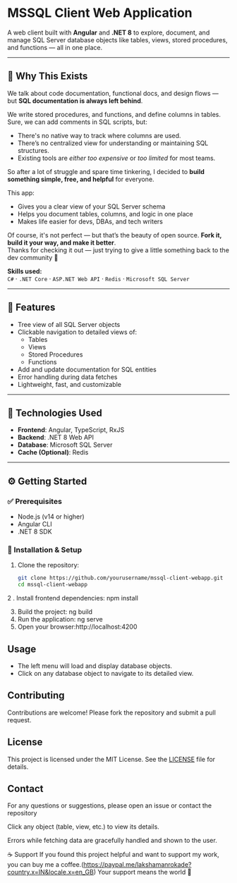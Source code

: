 # MSSQL Client Web Application

A web client built with **Angular** and **.NET 8** to explore, document, and manage SQL Server database objects like tables, views, stored procedures, and functions — all in one place.

---

## 🧠 Why This Exists

We talk about code documentation, functional docs, and design flows — but **SQL documentation is always left behind**.

We write stored procedures, and functions, and define columns in tables. Sure, we can add comments in SQL scripts, but:
- There's no native way to track where columns are used.
- There’s no centralized view for understanding or maintaining SQL structures.
- Existing tools are *either too expensive* or *too limited* for most teams.

So after a lot of struggle and spare time tinkering, I decided to **build something simple, free, and helpful** for everyone.

This app:
- Gives you a clear view of your SQL Server schema
- Helps you document tables, columns, and logic in one place
- Makes life easier for devs, DBAs, and tech writers

Of course, it's not perfect — but that’s the beauty of open source. **Fork it, build it your way, and make it better**.  
Thanks for checking it out — just trying to give a little something back to the dev community 💙

**Skills used:**  
`C#` · `.NET Core` · `ASP.NET Web API` · `Redis` · `Microsoft SQL Server`

---

## 🚀 Features

- Tree view of all SQL Server objects
- Clickable navigation to detailed views of:
  - Tables
  - Views
  - Stored Procedures
  - Functions
- Add and update documentation for SQL entities
- Error handling during data fetches
- Lightweight, fast, and customizable

---

## 🧰 Technologies Used

- **Frontend**: Angular, TypeScript, RxJS  
- **Backend**: .NET 8 Web API  
- **Database**: Microsoft SQL Server  
- **Cache (Optional)**: Redis

---

## ⚙️ Getting Started

### ✅ Prerequisites

- Node.js (v14 or higher)
- Angular CLI
- .NET 8 SDK

### 🔧 Installation & Setup

1. Clone the repository:
   ```bash
   git clone https://github.com/yourusername/mssql-client-webapp.git
   cd mssql-client-webapp
2 . Install frontend dependencies:  npm install

3. Build the project: ng build
4. Run the application: ng serve
5. Open your browser:http://localhost:4200


## Usage

- The left menu will load and display database objects.
- Click on any database object to navigate to its detailed view.

## Contributing

Contributions are welcome! Please fork the repository and submit a pull request.

## License

This project is licensed under the MIT License. See the [LICENSE](LICENSE) file for details.

## Contact

For any questions or suggestions, please open an issue or contact the repository 

Click any object (table, view, etc.) to view its details.

Errors while fetching data are gracefully handled and shown to the user.

☕ Support
If you found this project helpful and want to support my work,
you can buy me a coffee.(https://paypal.me/lakshamanrokade?country.x=IN&locale.x=en_GB)
Your support means the world 🙏
